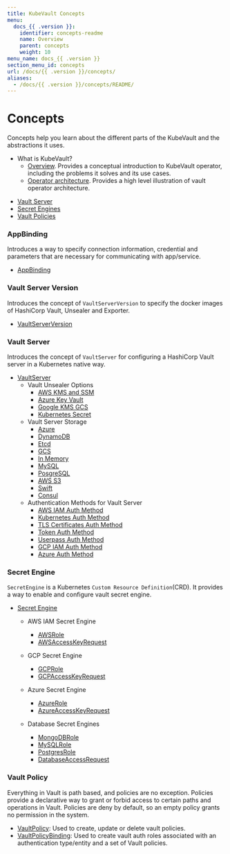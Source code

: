 ```yaml
---
title: KubeVault Concepts
menu:
  docs_{{ .version }}:
    identifier: concepts-readme
    name: Overview
    parent: concepts
    weight: 10
menu_name: docs_{{ .version }}
section_menu_id: concepts
url: /docs/{{ .version }}/concepts/
aliases:
  - /docs/{{ .version }}/concepts/README/
---
```


# Concepts

Concepts help you learn about the different parts of the KubeVault and the abstractions it uses.

- What is KubeVault?
  - [Overview](/docs/concepts/what-is-kubevault.md). Provides a conceptual introduction to KubeVault operator, including the problems it solves and its use cases.
  - [Operator architecture](/docs/concepts/architecture.md). Provides a high level illustration of vault operator architecture.  



<ul class="nav nav-tabs" id="conceptsTab" role="tablist">
  <li class="nav-item">
    <a class="nav-link active" id="vault-server-tab" data-toggle="tab" href="#vault-server" role="tab" aria-controls="vault-server" aria-selected="true">Vault Server</a>
  </li>
  <li class="nav-item">
    <a class="nav-link" id="secret-engine-tab" data-toggle="tab" href="#secret-engine" role="tab" aria-controls="secret-engine" aria-selected="false">Secret Engines</a>
  </li>
  <li class="nav-item">
    <a class="nav-link" id="vault-policy-tab" data-toggle="tab" href="#vault-policy" role="tab" aria-controls="vault-policy" aria-selected="false">Vault Policies</a>
  </li>
</ul>

<div class="tab-content" id="conceptsTabContent">
  <div class="tab-pane fade show active" id="vault-server" role="tabpanel" aria-labelledby="vault-server-tab">

### AppBinding 

Introduces a way to specify connection information, credential and parameters that are necessary for communicating with app/service.

- [AppBinding](/docs/concepts/vault-server-crds/auth-methods/appbinding.md)

### Vault Server Version
 
Introduces the concept of `VaultServerVersion` to specify the docker images of HashiCorp Vault, Unsealer and Exporter.

- [VaultServerVersion](/docs/concepts/vault-server-crds/vaultserverversion.md)

### Vault Server

Introduces the concept of `VaultServer` for configuring a HashiCorp Vault server in a Kubernetes native way.

- [VaultServer](/docs/concepts/vault-server-crds/vaultserver.md)
    - Vault Unsealer Options
      - [AWS KMS and SSM](/docs/concepts/vault-server-crds/unsealer/aws_kms_ssm.md)
      - [Azure Key Vault](/docs/concepts/vault-server-crds/unsealer/azure_key_vault.md)
      - [Google KMS GCS](/docs/concepts/vault-server-crds/unsealer/google_kms_gcs.md)
      - [Kubernetes Secret](/docs/concepts/vault-server-crds/unsealer/kubernetes_secret.md)
    - Vault Server Storage
      - [Azure](/docs/concepts/vault-server-crds/storage/azure.md)
      - [DynamoDB](/docs/concepts/vault-server-crds/storage/dynamodb.md)
      - [Etcd](/docs/concepts/vault-server-crds/storage/etcd.md)
      - [GCS](/docs/concepts/vault-server-crds/storage/gcs.md)
      - [In Memory](/docs/concepts/vault-server-crds/storage/inmem.md)
      - [MySQL](/docs/concepts/vault-server-crds/storage/mysql.md)
      - [PosgreSQL](/docs/concepts/vault-server-crds/storage/postgresql.md)
      - [AWS S3](/docs/concepts/vault-server-crds/storage/s3.md)
      - [Swift](/docs/concepts/vault-server-crds/storage/swift.md)
      - [Consul](/docs/concepts/vault-server-crds/storage/consul.md)
    - Authentication Methods for Vault Server
      - [AWS IAM Auth Method](/docs/concepts/vault-server-crds/auth-methods/aws-iam.md)
      - [Kubernetes Auth Method](/docs/concepts/vault-server-crds/auth-methods/kubernetes.md)
      - [TLS Certificates Auth Method](/docs/concepts/vault-server-crds/auth-methods/tls.md)
      - [Token Auth Method](/docs/concepts/vault-server-crds/auth-methods/token.md)
      - [Userpass Auth Method](/docs/concepts/vault-server-crds/auth-methods/userpass.md)
      - [GCP IAM Auth Method](/docs/concepts/vault-server-crds/auth-methods/gcp-iam.md)
      - [Azure Auth Method](/docs/concepts/vault-server-crds/auth-methods/azure.md)



</div>
<div class="tab-pane fade" id="secret-engine" role="tabpanel" aria-labelledby="secret-engine-tab">

### Secret Engine

`SecretEngine` is a Kubernetes `Custom Resource Definition`(CRD). It provides a way to enable and configure vault secret engine.

- [Secret Engine](/docs/concepts/secret-engine-crds/secretengine.md)
    - AWS IAM Secret Engine
      - [AWSRole](/docs/concepts/secret-engine-crds/aws-secret-engine/awsrole.md)
      - [AWSAccessKeyRequest](/docs/concepts/secret-engine-crds/aws-secret-engine/awsaccesskeyrequest.md)
    
    - GCP Secret Engine
      - [GCPRole](/docs/concepts/secret-engine-crds/gcp-secret-engine/gcprole.md)
      - [GCPAccessKeyRequest](/docs/concepts/secret-engine-crds/gcp-secret-engine/gcpaccesskeyrequest.md)
    
    - Azure Secret Engine
      - [AzureRole](/docs/concepts/secret-engine-crds/azure-secret-engine/azurerole.md)
      - [AzureAccessKeyRequest](/docs/concepts/secret-engine-crds/azure-secret-engine/azureaccesskeyrequest.md)
      
    - Database Secret Engines
      - [MongoDBRole](/docs/concepts/secret-engine-crds/database-secret-engine/mongodb.md)
      - [MySQLRole](/docs/concepts/secret-engine-crds/database-secret-engine/mysql.md)
      - [PostgresRole](/docs/concepts/secret-engine-crds/database-secret-engine/postgresrole.md)
      - [DatabaseAccessRequest](/docs/concepts/secret-engine-crds/database-secret-engine/databaseaccessrequest.md)

</div>
<div class="tab-pane fade" id="vault-policy" role="tabpanel" aria-labelledby="vault-policy-tab">

### Vault Policy 

Everything in Vault is path based, and policies are no exception. Policies provide a declarative way to grant or forbid access to certain paths and operations in Vault. 
Policies are deny by default, so an empty policy grants no permission in the system.

- [VaultPolicy](/docs/concepts/policy-crds/vaultpolicy.md): Used to create, update or delete vault policies. 
- [VaultPolicyBinding](/docs/concepts/policy-crds/vaultpolicybinding.md): Used to create vault auth roles associated with an authentication type/entity and a set of Vault policies. 

</div>
</div>
